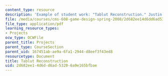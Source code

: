 ```yaml
---
content_type: resource
description: 'Example of student work: "Tablut Reconstruction." Justin Moe.'
file: /media/courses/cms-608-game-design-spring-2008/2d682ee14d6dd6ad53206a9e165bfbae_moe1.pdf
file_type: application/pdf
learning_resource_types:
- Projects
ocw_type: OCWFile
parent_title: Projects
parent_type: CourseSection
parent_uid: 167451ab-ae9a-6fa1-2944-d8eef3f43ed8
resourcetype: Document
title: Tablut Reconstruction
uid: 2d682ee1-4d6d-d6ad-5320-6a9e165bfbae
---
```

